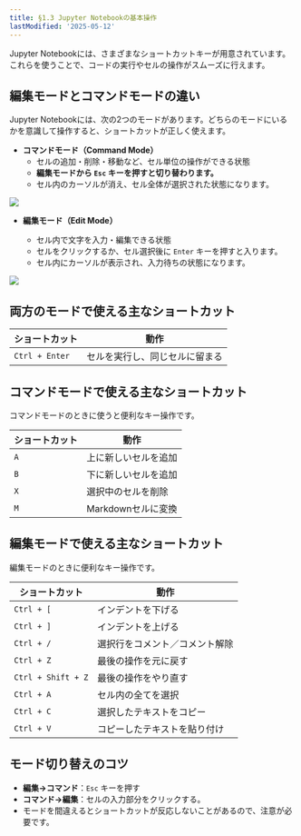 ```yaml
---
title: §1.3 Jupyter Notebookの基本操作
lastModified: '2025-05-12'
---
```


Jupyter Notebookには、さまざまなショートカットキーが用意されています。これらを使うことで、コードの実行やセルの操作がスムーズに行えます。

## 編集モードとコマンドモードの違い

Jupyter Notebookには、次の2つのモードがあります。どちらのモードにいるかを意識して操作すると、ショートカットが正しく使えます。

- **コマンドモード（Command Mode）**
    - セルの追加・削除・移動など、セル単位の操作ができる状態
    - **編集モードから `Esc` キーを押すと切り替わります。**
    - セル内のカーソルが消え、セル全体が選択された状態になります。

![](/books/python_tutorial/img/1-3/6.png)

- **編集モード（Edit Mode）**

    - セル内で文字を入力・編集できる状態
    - セルをクリックするか、セル選択後に `Enter` キーを押すと入ります。
    - セル内にカーソルが表示され、入力待ちの状態になります。

![](/books/python_tutorial/img/1-3/7.png)

## 両方のモードで使える主なショートカット

| ショートカット | 動作                           |
| -------------- | ------------------------------ |
| `Ctrl + Enter` | セルを実行し、同じセルに留まる |

## コマンドモードで使える主なショートカット

コマンドモードのときに使うと便利なキー操作です。

| ショートカット | 動作                 |
| -------------- | -------------------- |
| `A`            | 上に新しいセルを追加 |
| `B`            | 下に新しいセルを追加 |
| `X`            | 選択中のセルを削除   |
| `M`            | Markdownセルに変換   |

## 編集モードで使える主なショートカット

編集モードのときに便利なキー操作です。

| ショートカット     | 動作                           |
| ------------------ | ------------------------------ |
| `Ctrl + [`         | インデントを下げる             |
| `Ctrl + ]`         | インデントを上げる             |
| `Ctrl + /`         | 選択行をコメント／コメント解除 |
| `Ctrl + Z`         | 最後の操作を元に戻す           |
| `Ctrl + Shift + Z` | 最後の操作をやり直す           |
| `Ctrl + A`         | セル内の全てを選択             |
| `Ctrl + C`         | 選択したテキストをコピー       |
| `Ctrl + V`         | コピーしたテキストを貼り付け   |

## モード切り替えのコツ

- **編集→コマンド**：`Esc` キーを押す
- **コマンド→編集**：セルの入力部分をクリックする。
- モードを間違えるとショートカットが反応しないことがあるので、注意が必要です。
